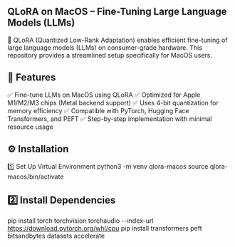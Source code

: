 ## QLoRA on MacOS – Fine-Tuning Large Language Models (LLMs)
🚀 QLoRA (Quantized Low-Rank Adaptation) enables efficient fine-tuning of large language models (LLMs) on consumer-grade hardware. This repository provides a streamlined setup specifically for MacOS users.

## 📌 Features
✅ Fine-tune LLMs on MacOS using QLoRA
✅ Optimized for Apple M1/M2/M3 chips (Metal backend support)
✅ Uses 4-bit quantization for memory efficiency
✅ Compatible with PyTorch, Hugging Face Transformers, and PEFT
✅ Step-by-step implementation with minimal resource usage

## ⚙️ Installation
1️⃣ Set Up Virtual Environment
python3 -m venv qlora-macos
source qlora-macos/bin/activate

## 2️⃣ Install Dependencies
pip install torch torchvision torchaudio --index-url https://download.pytorch.org/whl/cpu
pip install transformers peft bitsandbytes datasets accelerate

